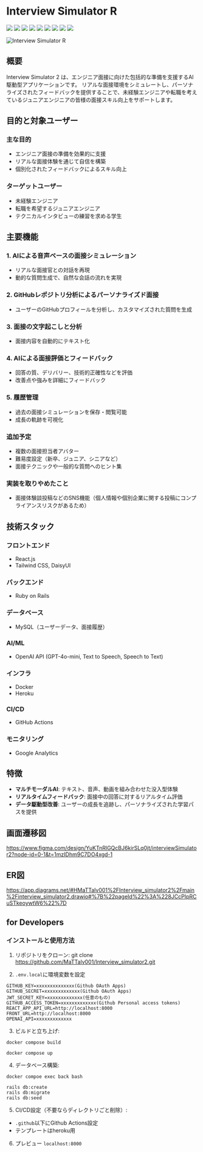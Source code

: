 # Interview Simulator R

<p align="left">
  <img src="https://img.shields.io/badge/Rails-D30001?logo=rubyonrails&style=flat">
  <img src="https://img.shields.io/badge/React-555?logo=react&style=popout">
  <img src="https://img.shields.io/badge/TailwindCSS-38B2AC?logo=tailwind-css&style=flat">
  <img src="https://img.shields.io/badge/DaisyUI-5A0EF8?logo=daisyui&style=flat">
  <img src="https://img.shields.io/badge/MySQL-4479A1?logo=mysql&style=flat">
  <img src="https://img.shields.io/badge/Heroku-430098?logo=heroku&style=flat">
  <img src="https://img.shields.io/badge/Docker-555?logo=docker&style=popout">
  <img src="https://img.shields.io/badge/GitHub-181717?logo=github&style=popout">
  <img src="https://img.shields.io/badge/OpenAI-412991?logo=openai&style=flat">
</p>

![Interview Simulator R](https://github.com/user-attachments/assets/e4368579-337a-4dc4-b98b-21e70f934bc1)


## 概要

Interview Simulator 2 は、エンジニア面接に向けた包括的な準備を支援するAI駆動型アプリケーションです。
リアルな面接環境をシミュレートし、パーソナライズされたフィードバックを提供することで、未経験エンジニアや転職を考えているジュニアエンジニアの皆様の面接スキル向上をサポートします。

## 目的と対象ユーザー

### 主な目的
- エンジニア面接の準備を効果的に支援
- リアルな面接体験を通じて自信を構築
- 個別化されたフィードバックによるスキル向上

### ターゲットユーザー
- 未経験エンジニア
- 転職を希望するジュニアエンジニア
- テクニカルインタビューの練習を求める学生

## 主要機能

### 1. AIによる音声ベースの面接シミュレーション
- リアルな面接官との対話を再現
- 動的な質問生成で、自然な会話の流れを実現

### 2. GitHubレポジトリ分析によるパーソナライズド面接
- ユーザーのGitHubプロフィールを分析し、カスタマイズされた質問を生成

### 3. 面接の文字起こしと分析
- 面接内容を自動的にテキスト化

### 4. AIによる面接評価とフィードバック
- 回答の質、デリバリー、技術的正確性などを評価
- 改善点や強みを詳細にフィードバック

### 5. 履歴管理
- 過去の面接シミュレーションを保存・閲覧可能
- 成長の軌跡を可視化

### 追加予定
- 複数の面接担当者アバター
- 難易度設定（新卒、ジュニア、シニアなど）
- 面接テクニックや一般的な質問へのヒント集

### 実装を取りやめたこと
- 面接体験談投稿などのSNS機能（個人情報や個別企業に関する投稿にコンプライアンスリスクがあるため）

## 技術スタック

### フロントエンド
- React.js
- Tailwind CSS, DaisyUI

### バックエンド
- Ruby on Rails

### データベース
- MySQL（ユーザーデータ、面接履歴）

### AI/ML
- OpenAI API (GPT-4o-mini, Text to Speech, Speech to Text)

### インフラ
- Docker
- Heroku

### CI/CD
- GitHub Actions

### モニタリング
- Google Analytics

## 特徴

- **マルチモーダルAI**: テキスト、音声、動画を組み合わせた没入型体験
- **リアルタイムフィードバック**: 面接中の回答に対するリアルタイム評価
- **データ駆動型改善**: ユーザーの成長を追跡し、パーソナライズされた学習パスを提供


## 画面遷移図
https://www.figma.com/design/YuKTnRlGQcBJ6kirSLq0jt/interviewSimulator2?node-id=0-1&t=1mzIDhm9C7DO4xgd-1

## ER図
https://app.diagrams.net/#HMaTTalv001%2FInterview_simulator2%2Fmain%2Finterview_simulator2.drawio#%7B%22pageId%22%3A%228JCcPIpRCuSTkeoywtW6%22%7D

## for Developers
### インストールと使用方法

1. リポジトリをクローン:
git clone https://github.com/MaTTalv001/Interview_simulator2.git

2. `.env.local`に環境変数を設定

```
GITHUB_KEY=xxxxxxxxxxxxxx(Github OAuth Apps)
GITHUB_SECRET=xxxxxxxxxxxxx(Github OAuth Apps)
JWT_SECRET_KEY=xxxxxxxxxxxxx(任意のもの)
GITHUB_ACCESS_TOKEN=xxxxxxxxxxxxx(Github Personal access tokens)
REACT_APP_API_URL=http://localhost:8000
FRONT_URL=http://localhost:8000
OPENAI_API=xxxxxxxxxxxxx
```

3. ビルドと立ち上げ:
```
docker compose build
```
```
docker compose up
```
4. データベース構築:
```
docker compoe exec back bash
```
```
rails db:create
rails db:migrate
rails db:seed
```
5. CI/CD設定（不要ならディレクトリごと削除）:

- `.github`以下にGithub Actions設定
- テンプレートはheroku用

6. プレビュー
`localhost:8000`
